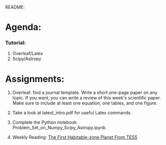 README:
# Agenda:


### Tutorial:
1. Overleaf/Latex
2. Scipy/Astropy

# Assignments:
1. Overleaf: find a journal template. Write a short one-page paper on any topic. If you want, you can write a review of this week's scientific paper. Make sure to include at least one equation, one tables, and one figure.

2. Take a look at latext_intro.pdf for useful Latex commands.

3. Complete the Python notebook Problem_Set_on_Numpy_Scipy_Astropy.ipynb

4. Weekly Reading:
[The First Habitable-zone Planet From TESS](https://arxiv.org/abs/2001.00952)
